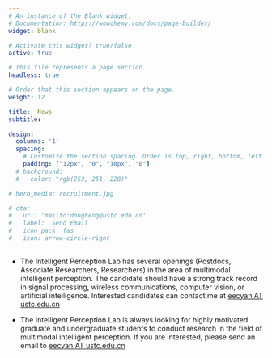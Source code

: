 ```yaml
---
# An instance of the Blank widget.
# Documentation: https://wowchemy.com/docs/page-builder/
widget: blank

# Activate this widget? true/false
active: true

# This file represents a page section.
headless: true

# Order that this section appears on the page.
weight: 12

title:  News
subtitle: 

design:
  columns: '1'
  spacing:
    # Customize the section spacing. Order is top, right, bottom, left.
    padding: ["12px", "0", "10px", "0"]
  # background:
  #   color: "rgb(253, 251, 228)"

# hero_media: recruitment.jpg

# cta:
#   url: 'mailto:dongheng@ustc.edu.cn'
#   label:  Send Email
#   icon_pack: fas
#   icon: arrow-circle-right
---
```


- The Intelligent Perception Lab has several openings (Postdocs, Associate Researchers, Researchers) in the area of multimodal intelligent perception. The candidate should have a strong track record in signal processing, wireless communications, computer vision, or artificial intelligence. Interested candidates can contact me at [eecyan AT ustc.edu.cn](mailto:dongheng@ustc.edu.cn)

- The Intelligent Perception Lab is always looking for highly motivated graduate and undergraduate students to conduct research in the field of multimodal intelligent perception. If you are interested, please send an email to [eecyan AT ustc.edu.cn](mailto:dongheng@ustc.edu.cn)
